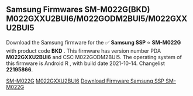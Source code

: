 <h2>Samsung Firmwares SM-M022G(BKD) M022GXXU2BUI6/M022GODM2BUI5/M022GXXU2BUI5</h2>
Download the Samsung firmware for the ✅ <strong>Samsung SSP </strong> ⭐ <strong>SM-M022G</strong> with product code <strong>BKD</strong> . This firmware has version number PDA <strong>M022GXXU2BUI6</strong> and CSC M022GODM2BUI5. The operating system of this firmware is Android R , with build date 2021-10-14. Changelist <strong>22195866</strong>.


[SM-M022G](https://samfirm.shop/samsung/model/SM-M022G)
[M022GXXU2BUI6](https://samfirm.shop/samsung/pda/M022GXXU2BUI6)
[Download Firmware Samsung SSP SM-M022G](https://samfirm.shop/samsung/firmware/465377)
